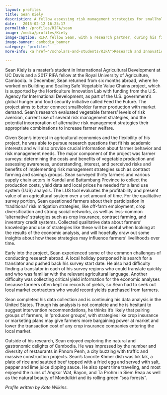 ```yaml
---
layout: profiles
title: Sean Kiely
description: A fellow assessing risk management strategies for smallholder vegetable production in Cambodia 
date:   2015-02-12 16:25:17
permalink: /profiles/RIFA/sean
image: /media/profiles/Kiely
image-caption: RIFA fellow Sean, with a research partner, during his field work in Cambodia.
image-banner: cambodia_banner
category: "profiles"
more-info: <a href="/scholars-and-students/RIFA">Research and Innovation Fellowship for Agriculture (RIFA)</a><br><a href="http://iad.ucdavis.edu/">International Agricultural Development Graduate Group</a><br>

---
```

Sean Kiely is a master’s student in International Agricultural Development at UC Davis and a 2017 RIFA fellow at the Royal University of Agriculture, Cambodia. In December, Sean returned from six months abroad, where he worked on Building and Scaling Safe Vegetable Value Chains project, which is supported by the Horticulture Innovation Lab with funding from the U.S. Agency for International Development, as part of the U.S. government’s global hunger and food security initiative called Feed the Future. The project aims to better connect smallholder farmer production with market demand. Sean’s research evaluated vegetable farmers’ levels of risk aversion, current use of several risk management strategies, and the potential incorporation of alternative risk management strategies their appropriate combinations to increase farmer welfare. <br>

Given Sean’s interest in agricultural economics and the flexibility of his project, he was able to pursue research questions that fit his academic interests and will also provide crucial information about farmer behavior and risk management needs. The major component of the project was farmer surveys: determining the costs and benefits of vegetable production and assessing awareness, understanding, interest, and perceived risks and benefits of implementing risk management strategies such as contract farming and savings groups. Sean surveyed thirty farmers and various supply chain actors in Kandal and Battambang Province to collect the production costs, yield data and local prices he needed for a land use system (LUS) analysis. The LUS tool evaluates the profitability and present value of an agricultural system over a set amount of time. For the qualitative survey portion, Sean questioned farmers about their participation in ‘traditional’ risk mitigation strategies, like off-farm employment, crop diversification and strong social networks, as well as less-common ‘alternative’ strategies such as crop insurance, contract farming, and inventory credit systems. Collected qualitative data about farmers’ knowledge and use of strategies like these will be useful when looking at the results of the economic analysis, and will hopefully draw out some insights about how these strategies may influence farmers’ livelihoods over time. <br>

Early into the project, Sean experienced some of the common challenges of conducting research abroad. A local holiday postponed his search for a translator and pushed back his survey start date. He also had difficulty finding a translator in each of his survey regions who could translate quickly and who was familiar with the relevant agricultural language. Another difficulty was collecting critical yield information for the economic analyses because farmers often kept no records of yields, so Sean had to seek out local market contractors who would record yields purchased from farmers. <br>

Sean completed his data collection and is continuing his data analysis in the United States. Though his analysis is not complete and he is hesitant to suggest intervention recommendations, he thinks it’s likely that pairing groups of farmers, in ‘producer groups’, with strategies like crop insurance or marketing plans may give farmers more bargaining power at market and lower the transaction cost of any crop insurance companies entering the local market. <br>

Outside of his research, Sean enjoyed exploring the natural and gastronomic delights of Cambodia. He was impressed by the number and diversity of restaurants in Phnom Penh, a city buzzing with traffic and massive construction projects. Sean’s favorite Khmer dish was lok lak, a plate of rice and sautéed beef topped with a fried egg and served with salt, pepper and lime juice dipping sauce. He also spent time traveling, and most enjoyed the ruins of Angkor Wat, Bayon, and Ta Prohm in Siem Reap as well as the natural beauty of Mondulkiri and its rolling green “sea forests”. <br>



<p><i>Profile written by Kate Wilkins.</i></p>